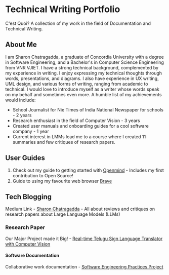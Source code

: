 # Technical Writing Portfolio
C'est Quoi? A collection of my work in the field of Documentation and Technical Writing.

## About Me
I am Sharon Chatragadda, a graduate of Concordia University with a degree in Software Engineering, and a Bachelor's in Computer Science Engineering from VNR VJIET. I have a strong technical background, complemented by my experience in writing. I enjoy expressing my technical thoughts through words, presentations, and diagrams. I also have experience in UX writing, UML design, and various forms of writing, ranging from academic to technical.
I would love to introduce myself as a writer whose words speak on my behalf and sometimes even more.
A humble list of my achievements would include:
* School Journalist for Nie Times of India National Newspaper for schools - 2 years
* Research enthusiast in the field of Computer Vision - 3 years
* Created user manuals and onboarding guides for a cool software company - 1 year
* Current interest in LMMs lead me to a course where I created 11 summaries and few critiques of research papers.

## User Guides
1. Check out my guide to getting started with [Openmind](https://github.com/SecretAgentShh/TWPortfolio/wiki/OPENMIND-User-Guide) - Includes my first contribution to Open Source!
2. Guide to using my favourite web browser [Brave](https://medium.com/@thatssorandomms/tired-of-ads-try-brave-guide-to-using-the-brave-browser-9cfaeebd695a)

## Tech Blogging
Medium Link - [Sharon Chatragadda](https://medium.com/@thatssorandomms) - All about reviews and critiques on research papers about Large Language Models (LLMs)

### Research Paper
Our Major Project made it Big! - [Real-time Telugu Sign Language Translator with Computer Vision](https://www.ijraset.com/research-paper/real-time-telugu-sign-language-translator-with-computer-vision)


#### Software Documentation
Collaborative work documentation - [Software Engineering Practices Project](https://github.com/meyruiz/MACS-Soen6011summer2023/wiki)
